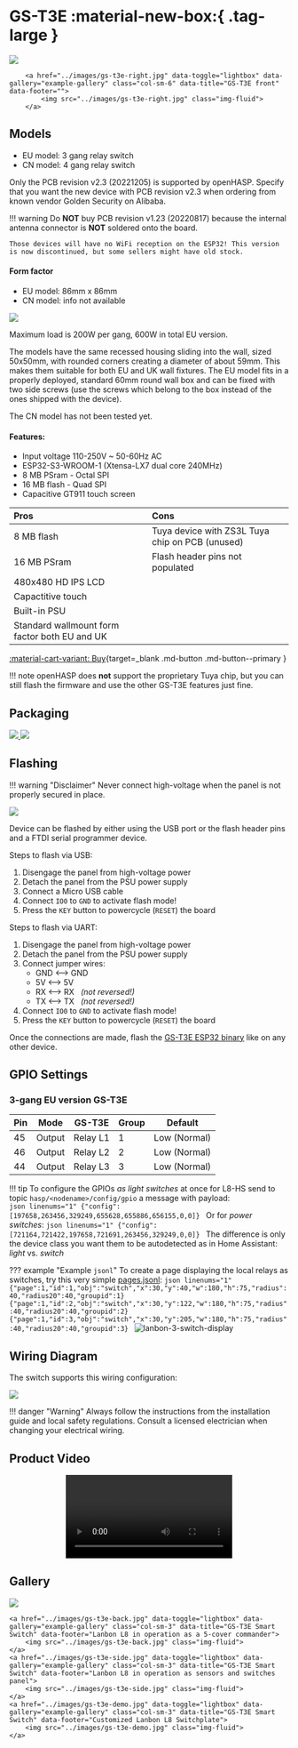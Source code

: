 # GS-T3E :material-new-box:{ .tag-large }

<div class="row justify-content-center">
        <a href="../images/gs-t3e-left.jpg" data-toggle="lightbox" data-gallery="example-gallery" class="col-sm-6" data-title="GS-T3E front" data-footer="">
            <img src="../images/gs-t3e-left.jpg" class="img-fluid">
        </a>

        <a href="../images/gs-t3e-right.jpg" data-toggle="lightbox" data-gallery="example-gallery" class="col-sm-6" data-title="GS-T3E front" data-footer="">
            <img src="../images/gs-t3e-right.jpg" class="img-fluid">
        </a>
</div>

## Models

- EU model: 3 gang relay switch
- CN model: 4 gang relay switch

Only the PCB revision v2.3 (20221205) is supported by openHASP.
Specify that you want the new device with PCB revision v2.3 when ordering from known vendor Golden Security on Alibaba.

!!! warning
    Do **NOT** buy PCB revision v1.23 (20220817) because the internal antenna connector is **NOT** soldered onto the board.

    Those devices will have no WiFi reception on the ESP32! This version is now discontinued, but some sellers might have old stock.


#### Form factor

- EU model: 86mm x 86mm
- CN model: info not available

<div class="row justify-content-center">
    <a href="../images/gs-t3e-dimensions-eu.jpg" data-toggle="lightbox" data-gallery="example-gallery" class="col-sm-8" data-title="GS-T3E EU dimensions" data-footer="">
        <img src="../images/gs-t3e-dimensions-eu.jpg" class="img-fluid">
    </a>
</div>

Maximum load is 200W per gang, 600W in total EU version.

The models have the same recessed housing sliding into the wall, sized 50x50mm, with rounded corners creating a diameter of about 59mm. This makes them suitable for both EU and UK wall fixtures. The EU model fits in a properly deployed, standard 60mm round wall box and can be fixed with two side screws (use the screws which belong to the box instead of the ones shipped with the device).

The CN model has not been tested yet.



#### Features:

- Input voltage 110-250V ~ 50-60Hz AC
- ESP32-S3-WROOM-1 (Xtensa-LX7 dual core 240MHz)
- 8 MB PSram - Octal SPI
- 16 MB flash - Quad SPI
- Capacitive GT911 touch screen

| Pros           | Cons
|:-----          |:----
| 8 MB flash     | Tuya device with ZS3L Tuya chip on PCB (unused)
| 16 MB PSram    | Flash header pins not populated
| 480x480 HD IPS LCD |
| Capactitive touch |
| Built-in PSU |
| Standard wallmount form factor both EU and UK |

[:material-cart-variant: Buy][1]{target=_blank .md-button .md-button--primary }

!!! note
    openHASP does **not** support the proprietary Tuya chip, but you can still flash the firmware
    and use the other GS-T3E features just fine.


## Packaging

<div class="row justify-content-center">
        <a href="../images/gs-t3e-box.png" data-toggle="lightbox" data-gallery="example-gallery" class="col-sm-5" data-title="GS-T3E packaging" data-footer="">
            <img src="../images/gs-t3e-box.png" class="img-fluid">
        </a>
        <a href="../images/gs-t3e-contents.png" data-toggle="lightbox" data-gallery="example-gallery" class="col-sm-5" data-title="GS-T3E Contents" data-footer="">
            <img src="../images/gs-t3e-contents.png" class="img-fluid">
        </a>
</div>

## Flashing

!!! warning "Disclaimer"
    Never connect high-voltage when the panel is not properly secured in place.

<div class="row justify-content-center">
        <a href="../images/gs-t3e-pcb.jpg" data-toggle="lightbox" data-gallery="example-gallery" class="col-sm-5" data-title="GS-T3E PCB" data-footer="">
            <img src="../images/gs-t3e-pcb.jpg" class="img-fluid">
        </a>
</div>

Device can be flashed by either using the USB port or the flash header pins and a FTDI serial programmer device.

Steps to flash via USB:

1. Disengage the panel from high-voltage power
2. Detach the panel from the PSU power supply
3. Connect a Micro USB cable
4. Connect `IO0` to `GND` to activate flash mode!
5. Press the `KEY` button to powercycle (`RESET`) the board


Steps to flash via UART:

1. Disengage the panel from high-voltage power
2. Detach the panel from the PSU power supply
3. Connect jumper wires:
    - GND <--> GND
    - 5V <--> 5V
    - RX <--> RX &nbsp; *(not reversed!)*
    - TX <--> TX &nbsp; *(not reversed!)*
4. Connect `IO0` to `GND` to activate flash mode!
5. Press the `KEY` button to powercycle (`RESET`) the board

Once the connections are made, flash the [GS-T3E ESP32 binary](../../firmware/esp32.md) like on any other device.

## GPIO Settings

### 3-gang EU version GS-T3E

Pin| Mode   | GS-T3E     | Group | Default
---|--------|------------|-------|----
45 | Output | Relay L1   | 1 | Low (Normal)
46 | Output | Relay L2   | 2 | Low (Normal)
44 | Output | Relay L3   | 3 | Low (Normal)


!!! tip
    To configure the GPIOs _as light switches_ at once for L8-HS send to topic `hasp/<nodename>/config/gpio` a message with payload:  
    ```json linenums="1"
    {"config":[197658,263456,329249,655628,655886,656155,0,0]}
    ```
    Or for _power switches_:
    ```json linenums="1"
    {"config":[721164,721422,197658,721691,263456,329249,0,0]}
    ```
    The difference is only the device class you want them to be autodetected as in Home Assistant: _light_ vs. _switch_


??? example "Example `jsonl`"
    To create a page displaying the local relays as switches, try this very simple [pages.jsonl](../../design/pages.md):
    ```json linenums="1"
    {"page":1,"id":1,"obj":"switch","x":30,"y":40,"w":180,"h":75,"radius":40,"radius20":40,"groupid":1}
    {"page":1,"id":2,"obj":"switch","x":30,"y":122,"w":180,"h":75,"radius":40,"radius20":40,"groupid":2}
    {"page":1,"id":3,"obj":"switch","x":30,"y":205,"w":180,"h":75,"radius":40,"radius20":40,"groupid":3}
    ```
    ![lanbon-3-switch-display](images/lanbon-3-switch-display.png)


## Wiring Diagram

The switch supports this wiring configuration:

<div class="row justify-content-center">
        <a href="../images/gs-t3e-wiring.png" data-toggle="lightbox" data-gallery="example-gallery" class="col-sm-5" data-title="GS-T3E wiring" data-footer="">
            <img src="../images/gs-t3e-wiring.png" class="img-fluid">
        </a>
</div>

!!! danger "Warning"
    Always follow the instructions from the installation guide and local safety regulations.
    Consult a licensed electrician when changing your electrical wiring.</br>

## Product Video

<div class="row justify-content-center">
    <div class="col-sm-8">
        <video controls style="display:block; margin:auto;" 
            <source src="https://video01.alibaba.com/vod-icbu/4f4e1c368ac918af/3978a2de2f053d59/20220921_d6db1fad7b100f03_377788337177_mp4_264_sd_unlimit_taobao.mp4?w=960&h=540&e=sd" type="video/mp4">Your browser does not support the video tag.
        </video>
    </div>
</div>


## Gallery

<div class="row justify-content-center">
    <a href="../images/gs-t3e.jpg" data-toggle="lightbox" data-gallery="example-gallery" class="col-sm-3" data-title="GS-T3E front" data-footer="">
        <img src="../images/gs-t3e.jpg" class="img-fluid">
    </a>

    <a href="../images/gs-t3e-back.jpg" data-toggle="lightbox" data-gallery="example-gallery" class="col-sm-3" data-title="GS-T3E Smart Switch" data-footer="Lanbon L8 in operation as a 5-cover commander">
        <img src="../images/gs-t3e-back.jpg" class="img-fluid">
    </a>
    <a href="../images/gs-t3e-side.jpg" data-toggle="lightbox" data-gallery="example-gallery" class="col-sm-3" data-title="GS-T3E Smart Switch" data-footer="Lanbon L8 in operation as sensors and switches panel">
        <img src="../images/gs-t3e-side.jpg" class="img-fluid">
    </a>
    <a href="../images/gs-t3e-demo.jpg" data-toggle="lightbox" data-gallery="example-gallery" class="col-sm-3" data-title="GS-T3E Smart Switch" data-footer="Customized Lanbon L8 Switchplate">
        <img src="../images/gs-t3e-demo.jpg" class="img-fluid">
    </a>
</div>

[1]: https://www.alibaba.com/product-detail/2022-new-arrival-smart-wifi-switch_1600573806214.html
